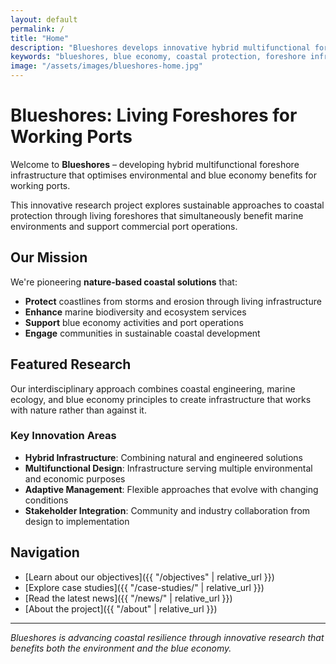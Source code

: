 ```yaml
---
layout: default
permalink: /
title: "Home"
description: "Blueshores develops innovative hybrid multifunctional foreshore infrastructure that optimises environmental and blue economy benefits for working ports. Explore our research in coastal protection, marine ecology, and sustainable development."
keywords: "blueshores, blue economy, coastal protection, foreshore infrastructure, living foreshores, working ports, hybrid infrastructure, sustainable development, marine ecology"
image: "/assets/images/blueshores-home.jpg"
---
```


# Blueshores: Living Foreshores for Working Ports

<div class="home-waves">
  <div class="wave"></div>
  <div class="wave"></div>
  <div class="wave"></div>
</div>

Welcome to **Blueshores** – developing hybrid multifunctional foreshore infrastructure that optimises environmental and blue economy benefits for working ports.

This innovative research project explores sustainable approaches to coastal protection through living foreshores that simultaneously benefit marine environments and support commercial port operations.

## Our Mission

We're pioneering **nature-based coastal solutions** that:

- **Protect** coastlines from storms and erosion through living infrastructure
- **Enhance** marine biodiversity and ecosystem services
- **Support** blue economy activities and port operations
- **Engage** communities in sustainable coastal development

## Featured Research

Our interdisciplinary approach combines coastal engineering, marine ecology, and blue economy principles to create infrastructure that works with nature rather than against it.

### Key Innovation Areas

- **Hybrid Infrastructure**: Combining natural and engineered solutions
- **Multifunctional Design**: Infrastructure serving multiple environmental and economic purposes  
- **Adaptive Management**: Flexible approaches that evolve with changing conditions
- **Stakeholder Integration**: Community and industry collaboration from design to implementation

## Navigation

- [Learn about our objectives]({{ "/objectives" | relative_url }})
- [Explore case studies]({{ "/case-studies/" | relative_url }})
- [Read the latest news]({{ "/news/" | relative_url }})
- [About the project]({{ "/about" | relative_url }})

---

*Blueshores is advancing coastal resilience through innovative research that benefits both the environment and the blue economy.*